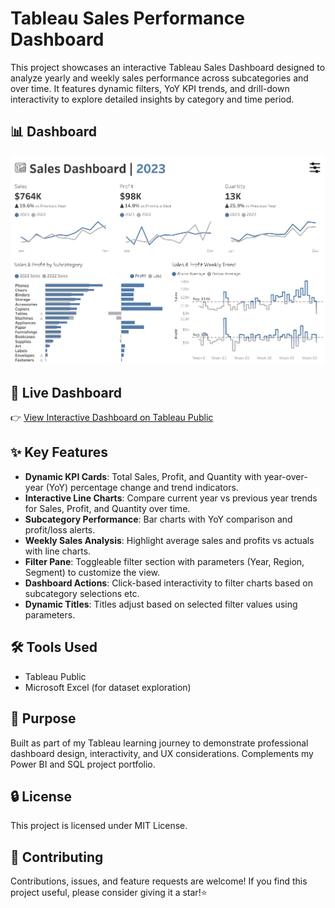 # Tableau Sales Performance Dashboard
This project showcases an interactive Tableau Sales Dashboard designed to analyze yearly and weekly sales performance across subcategories and over time. It features dynamic filters, YoY KPI trends, and drill-down interactivity to explore detailed insights by category and time period.

## 📊 Dashboard
![Sales Dashboard](https://github.com/k178412/tableau-sales-performance-dashboard/blob/main/dashboard/Sales%20Peformance%20Dashboard.png)

## 🔗 Live Dashboard
👉 [View Interactive Dashboard on Tableau Public](https://public.tableau.com/views/SalesPeformanceDashboard_17524990294620/SalesDashboard?:language=en-US&:sid=&:redirect=auth&:display_count=n&:origin=viz_share_link)

## ✨ Key Features
- **Dynamic KPI Cards**: Total Sales, Profit, and Quantity with year-over-year (YoY) percentage change and trend indicators.
- **Interactive Line Charts**: Compare current year vs previous year trends for Sales, Profit, and Quantity over time.
- **Subcategory Performance**: Bar charts with YoY comparison and profit/loss alerts.
- **Weekly Sales Analysis**: Highlight average sales and profits vs actuals with line charts.
- **Filter Pane**: Toggleable filter section with parameters (Year, Region, Segment) to customize the view.
- **Dashboard Actions**: Click-based interactivity to filter charts based on subcategory selections etc.
- **Dynamic Titles**: Titles adjust based on selected filter values using parameters.

## 🛠️ Tools Used
- Tableau Public
- Microsoft Excel (for dataset exploration)

## 📌 Purpose
Built as part of my Tableau learning journey to demonstrate professional dashboard design, interactivity, and UX considerations. Complements my Power BI and SQL project portfolio.

## 🔒 License
This project is licensed under MIT License.

## 🤝 Contributing
Contributions, issues, and feature requests are welcome! If you find this project useful, please consider giving it a star!⭐️

